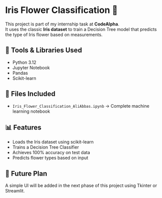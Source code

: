 # Iris Flower Classification 🌸

This project is part of my internship task at **CodeAlpha**.  
It uses the classic **Iris dataset** to train a Decision Tree model that predicts the type of Iris flower based on measurements.

## 🔧 Tools & Libraries Used
- Python 3.12
- Jupyter Notebook
- Pandas
- Scikit-learn

## 📂 Files Included
- `Iris_Flower_Classification_AliAbbas.ipynb` → Complete machine learning notebook

## 📊 Features
- Loads the Iris dataset using scikit-learn
- Trains a Decision Tree Classifier
- Achieves 100% accuracy on test data
- Predicts flower types based on input

## 🧠 Future Plan
A simple UI will be added in the next phase of this project using Tkinter or Streamlit.
